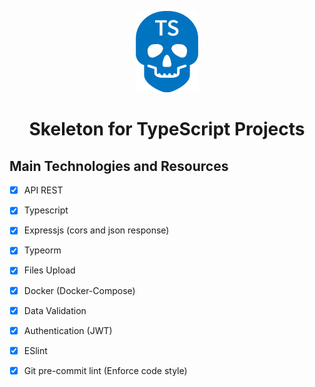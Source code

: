 
<p align="center">

<img src=".github/logo.svg" width="100" />

</P>

<h1 align="center">Skeleton for TypeScript Projects</h1>

## Main Technologies and Resources
- [X] API REST
- [X] Typescript
- [X] Expressjs (cors and json response)
- [X] Typeorm
- [X] Files Upload
- [X] Docker (Docker-Compose)
- [X] Data Validation
- [X] Authentication (JWT)
- [X] ESlint
- [X] Git pre-commit lint (Enforce code style)

